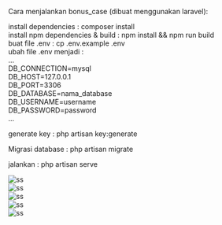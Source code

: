 
Cara menjalankan bonus_case (dibuat menggunakan laravel):       
        
install dependencies : composer install      
install npm dependencies & build : npm install && npm run build      
buat file .env : cp .env.example .env    
ubah file .env menjadi :     
...   
DB_CONNECTION=mysql  
DB_HOST=127.0.0.1    
DB_PORT=3306     
DB_DATABASE=nama_database    
DB_USERNAME=username     
DB_PASSWORD=password     
...   
             
generate key : php artisan key:generate     
   
Migrasi database : php artisan migrate          
    
jalankan : php artisan serve            
     
![ss](https://res.cloudinary.com/hsthafid/image/upload/v1659678249/ecampuz/1_cfoesk.png)   
![ss](https://res.cloudinary.com/hsthafid/image/upload/v1659678249/ecampuz/2_gcfor6.png)    
![ss](https://res.cloudinary.com/hsthafid/image/upload/v1659678249/ecampuz/3_nh4kvd.png)    
![ss](https://res.cloudinary.com/hsthafid/image/upload/v1659678249/ecampuz/4_sw0mlx.png)    
![ss](https://res.cloudinary.com/hsthafid/image/upload/v1659678249/ecampuz/5_cuad6z.png)
